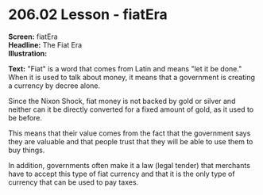 # 206.02 Lesson - fiatEra

**Screen:** fiatEra\
**Headline:** The Fiat Era\
**Illustration:**

**Text:**  "Fiat" is a word that comes from Latin and means "let it be done." When it is used to talk about money, it means that a government is creating a currency by decree alone.&#x20;

Since the Nixon Shock, fiat money is not backed by gold or silver and neither can it be directly converted for a fixed amount of gold, as it used to be before.&#x20;

This means that their value comes from the fact that the government says they are valuable and that people trust that they will be able to use them to buy things.&#x20;

In addition, governments often make it a law (legal tender) that merchants have to accept this type of fiat currency and that it is the only type of currency that can be used to pay taxes.
